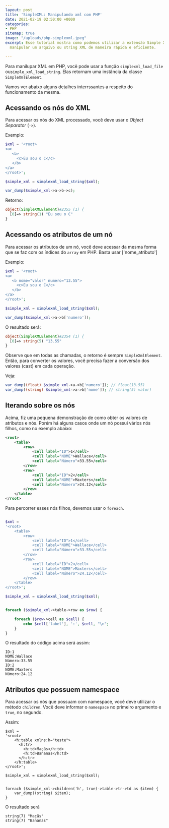 ```yaml
---
layout: post
title: 'SimpleXML: Manipulando xml com PHP'
date: 2021-02-19 02:50:00 +0000
categories:
- PHP
sitemap: true
image: "/uploads/php-simplexml.jpeg"
excerpt: Esse tutorial mostra como podemos utilizar a extensão Simple XML do PHP para
  manipular um arquivo ou string XML de maneira rápida e eficiente.

---
```

Para manilupar XML em PHP, você pode usar a  função `simplexml_load_file` ou`simple_xml_load_string`. Elas retornam uma instância da classe `SimpleXmlElement`.

Vamos ver abaixo alguns detalhes interrssantes a respeito do funcionamento da mesma.

## Acessando os nós do XML

Para acessar os nós do XML processado, você deve usar o _Object Separator_ (`->`).

Exemplo:

```php
$xml = '<root>
<a>
   <b>
     <c>Eu sou o C</c>
   </b>
</a>
</root>';

$simple_xml = simplexml_load_string($xml);

var_dump($simple_xml->a->b->c);
```

Retorno:

```php
object(SimpleXMLElement)#2355 (1) {
  [0]=> string(1) "Eu sou o C"
}
```

## Acessando os atributos de um nó

Para acessar os atributos de um nó, você deve acessar da mesma forma que se faz com os índices do `array` em PHP.  Basta usar \['nome_atributo'\]

Exemplo:

```php
$xml = '<root>
<a>
   <b nome="valor" numero="13.55">
     <c>Eu sou o C</c>
   </b>
</a>
</root>';

$simple_xml = simplexml_load_string($xml);

var_dump($simple_xml->a->b['numero']);
```

O resultado será:

```php
object(SimpleXMLElement)#2354 (1) {
  [0]=> string(5) "13.55"
}
```

Observe que em todas as chamadas, o retorno é sempre `SimpleXmlElement`. Então, para converter os valores, você precisa fazer a conversão dos valores (cast) em cada operação.

Veja:

```php
var_dump((float) $simple_xml->a->b['numero']); // float(13.55)
var_dump((string) $simple_xml->a->b['nome']); // string(5) valor)
```

## Iterando sobre os nós

Acima, fiz uma pequena demonstração de como obter os valores de atributos e nós. Porém há alguns casos onde um nó possui vários nós filhos, como no exemplo abaixo:

```xml
<root>
    <table>
        <row>
            <cell label="ID">1</cell>
            <cell label="NOME">Wallace</cell>
            <cell label="Número">33.55</cell>
        </row>
        <row>
            <cell label="ID">2</cell>
            <cell label="NOME">Maxters</cell>
            <cell label="Número">24.12</cell>
        </row>
    </table>
</root>
```

Para percorrer esses nós filhos, devemos usar o `foreach`.

```php

$xml = 
'<root>
    <table>
        <row>
            <cell label="ID">1</cell>
            <cell label="NOME">Wallace</cell>
            <cell label="Número">33.55</cell>
        </row>
        <row>
            <cell label="ID">2</cell>
            <cell label="NOME">Maxters</cell>
            <cell label="Número">24.12</cell>
        </row>
    </table>
</root>';

$simple_xml = simplexml_load_string($xml);


foreach ($simple_xml->table->row as $row) {

    foreach ($row->cell as $cell) {
        echo $cell['label'], ':', $cell, "\n";
    }
}
```

O resultado do código acima será assim:

```text
ID:1
NOME:Wallace
Número:33.55
ID:2
NOME:Maxters
Número:24.12
```

## Atributos que possuem namespace

Para acessar os nós que possuam com namespace, você deve utilizar o método `children`. Você deve informar o `namespace` no primeiro argumento e `true`, no segundo.

Assim:

    $xml = 
    '<root>
    	<h:table xmlns:h="teste">
    	  <h:tr>
    	    <h:td>Maçãs</h:td>
    	    <h:td>Bananas</h:td>
    	  </h:tr>
    	</h:table>
    </root>';
    
    $simple_xml = simplexml_load_string($xml);
    
    
    foreach ($simple_xml->children('h', true)->table->tr->td as $item) {
    	var_dump((string) $item);
    }

O resultado será

```text
string(7) "Maçãs"
string(7) "Bananas"
```